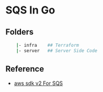 # SQS In Go

## Folders

```sh
    |- infra    ## Terraform
    |- server   ## Server Side Code
```

## Reference 

- <a href="https://docs.aws.amazon.com/ko_kr/code-library/latest/ug/go_2_sqs_code_examples.html"> aws sdk v2 For SQS </a>
